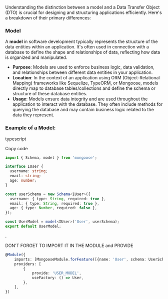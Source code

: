 Understanding the distinction between a model and a Data Transfer Object (DTO) is crucial for designing and structuring
applications efficiently. Here's a breakdown of their primary differences:

### Model

A **model** in software development typically represents the structure of the data entities within an application. It's
often used in connection with a database to define the shape and relationships of data, reflecting how data is organized
and manipulated.

- **Purpose**: Models are used to enforce business logic, data validation, and relationships between different data
  entities in your application.
- **Location**: In the context of an application using ORM (Object-Relational Mapping) frameworks like Sequelize,
  TypeORM, or Mongoose, models directly map to database tables/collections and define the schema or structure of these
  database entities.
- **Usage**: Models ensure data integrity and are used throughout the application to interact with the database. They
  often include methods for querying the database and may contain business logic related to the data they represent.

### Example of a Model:

typescript

Copy code

```ts
import { Schema, model } from 'mongoose';

interface IUser {
  username: string;
  email: string;
  age: number;
}

const userSchema = new Schema<IUser>({
  username: { type: String, required: true },
  email: { type: String, required: true },
  age: { type: Number, required: false },
});

const UserModel = model<IUser>('User', userSchema);
export default UserModel;
```

.

DON'T FORGET TO IMPORT IT IN THE MODULE and PROVIDE

```ts
@Module({
    imports: [MongooseModule.forFeature([{name: 'User', schema: UserSchema}])],
    providers: [
        {
            provide: 'USER_MODEL',
            useFactory: () => User,
        },
    ],
})
```
